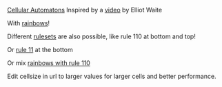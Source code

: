 [Cellular Automatons](https://qon.github.io/mixed-cellular-automatons/ca.html)
Inspired by a [video](https://www.youtube.com/watch?v=IK7nBOLYzdE) by Elliot Waite

With [rainbows](https://qon.github.io/mixed-cellular-automatons/ca.html#eyUyMmNvbG9ycyUyMjolNUJ7JTIydCUyMjotMSwlMjJjJTIyOiU1QjEsMSwxJTVEfSx7JTIydCUyMjoxNSwlMjJjJTIyOiU1QjEsMCwxJTVEfSx7JTIydCUyMjozMCwlMjJjJTIyOiU1QjAsMCwxJTVEfSx7JTIydCUyMjo0NSwlMjJjJTIyOiU1QjAsMSwxJTVEfSx7JTIydCUyMjo2MCwlMjJjJTIyOiU1QjAsMSwwJTVEfSx7JTIydCUyMjozNTAsJTIyYyUyMjolNUIxLDEsMCU1RH0seyUyMnQlMjI6MTIwMCwlMjJjJTIyOiU1QjEsMCwwJTVEfSx7JTIydCUyMjpudWxsLCUyMmMlMjI6JTVCMCwwLDAlNUR9JTVELCUyMmNlbGxzaXplJTIyOjQsJTIydG9wcnVsZSUyMjozMCwlMjJib3R0b21ydWxlJTIyOjMwfQ==)!

Different [rulesets](https://qon.github.io/mixed-cellular-automatons/ca.html#eyUyMmNvbG9ycyUyMjolNUJ7JTIydCUyMjotMSwlMjJjJTIyOiU1QjEsMSwxJTVEfSx7JTIydCUyMjoxNSwlMjJjJTIyOiU1QjEsMCwxJTVEfSx7JTIydCUyMjo0NSwlMjJjJTIyOiU1QjAsMCwxJTVEfSx7JTIydCUyMjozMDAsJTIyYyUyMjolNUIwLDAuNjcsMC44JTVEfSx7JTIydCUyMjo5OTksJTIyYyUyMjolNUIwLDAuMSwwLjUlNUR9LHslMjJ0JTIyOm51bGwsJTIyYyUyMjolNUIwLDAsMCU1RH0lNUQsJTIydG9wcnVsZSUyMjoxMTAsJTIyYm90dG9tcnVsZSUyMjoxMTAsJTIyY2VsbHNpemUlMjI6NH0=) are also possible, like rule 110 at bottom and top!

Or [rule 11](https://qon.github.io/mixed-cellular-automatons/ca.html#eyUyMmNvbG9ycyUyMjolNUJ7JTIydCUyMjotMSwlMjJjJTIyOiU1QjEsMSwxJTVEfSx7JTIydCUyMjoxNSwlMjJjJTIyOiU1QjEsMCwxJTVEfSx7JTIydCUyMjo0NSwlMjJjJTIyOiU1QjAsMCwxJTVEfSx7JTIydCUyMjozMDAsJTIyYyUyMjolNUIwLDAuNjcsMC44JTVEfSx7JTIydCUyMjo5OTksJTIyYyUyMjolNUIwLDAuMSwwLjUlNUR9LHslMjJ0JTIyOm51bGwsJTIyYyUyMjolNUIwLDAsMCU1RH0lNUQsJTIydG9wcnVsZSUyMjoxMTAsJTIyYm90dG9tcnVsZSUyMjoxMSwlMjJjZWxsc2l6ZSUyMjo0fQ==) at the bottom

Or mix [rainbows with rule 110](https://qon.github.io/mixed-cellular-automatons/ca.html#eyUyMmNvbG9ycyUyMjolNUJ7JTIydCUyMjotMSwlMjJjJTIyOiU1QjEsMSwxJTVEfSx7JTIydCUyMjoxNSwlMjJjJTIyOiU1QjEsMCwxJTVEfSx7JTIydCUyMjozMCwlMjJjJTIyOiU1QjAsMCwxJTVEfSx7JTIydCUyMjo0NSwlMjJjJTIyOiU1QjAsMSwxJTVEfSx7JTIydCUyMjo2MCwlMjJjJTIyOiU1QjAsMSwwJTVEfSx7JTIydCUyMjozNTAsJTIyYyUyMjolNUIxLDEsMCU1RH0seyUyMnQlMjI6MTIwMCwlMjJjJTIyOiU1QjEsMCwwJTVEfSx7JTIydCUyMjpudWxsLCUyMmMlMjI6JTVCMCwwLDAlNUR9JTVELCUyMmNlbGxzaXplJTIyOjQsJTIydG9wcnVsZSUyMjoxMTAsJTIyYm90dG9tcnVsZSUyMjoxMTB9)


Edit cellsize in url to larger values for larger cells and better performance.
